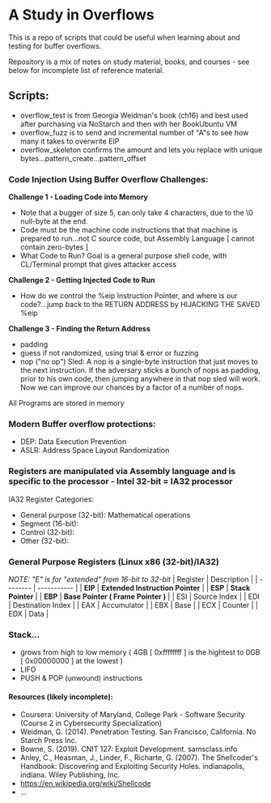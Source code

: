 # A Study in Overflows
This is a repo of scripts that could be useful when learning about and testing for buffer overflows.

Repository is a mix of notes on study material, books, and courses - see below for incomplete list of reference material.

## Scripts:
* overflow_test is from Georgia Weidman's book (ch16) and best used after purchasing via NoStarch and then with her BookUbuntu VM
* overflow_fuzz is to send and incremental number of "A"s to see how many it takes to overwrite EIP
* overflow_skeleton confirms the amount and lets you replace with unique bytes...pattern_create...pattern_offset

### Code Injection Using Buffer Overflow Challenges:
**Challenge 1 - Loading Code into Memory**
* Note that a bugger of size 5, can only take 4 characters, due to the \0 null-byte at the end.
* Code must be the machine code instructions that that machine is prepared to run...not C source code, but Assembly Language [ cannot contain zero-bytes ]
* What Code to Run?  Goal is a general purpose shell code, with CL/Terminal prompt that gives attacker access

**Challenge 2 - Getting Injected Code to Run**
* How do we control the %eip Instruction Pointer, and where is our code?...jump back to the RETURN ADDRESS by HIJACKING THE SAVED %eip

**Challenge 3 - Finding the Return Address**
* padding
* guess if not randomized, using trial & error or fuzzing
* nop ("no op") Sled:  A nop is a single-byte instruction that just moves to the next instruction.  If the adversary sticks a bunch of nops as padding, prior to his own code, then jumping anywhere in that nop sled will work.  Now we can improve our chances by a factor of a number of nops.

All Programs are stored in memory

### Modern Buffer overflow protections:
* DEP:  Data Execution Prevention
* ASLR:  Address Space Layout Randomization

### Registers are manipulated via Assembly language and is specific to the processor - Intel 32-bit = IA32 processor
IA32 Register Categories:
* General purpose (32-bit):  Mathematical operations
* Segment (16-bit):  
* Control (32-bit):  
* Other (32-bit):  

### General Purpose Registers (Linux x86 (32-bit)/IA32)
*NOTE:  "E" is for "extended" from 16-bit to 32-bit*
| Register | Description |
| -------- | ----------- |
| **EIP** | **Extended Instruction Pointer** |
| **ESP** | **Stack Pointer** |
| **EBP** | **Base Pointer ( Frame Pointer )** |
| ESI | Source Index |
| EDI | Destination Index |
| EAX | Accumulator |
| EBX | Base |
| ECX | Counter |
| EDX | Data |

### Stack...
* grows from high to low memory ( 4GB [ 0xffffffff ] is the hightest to 0GB [ 0x00000000 ] at the lowest )
* LIFO
* PUSH & POP (unwound) instructions

#### Resources (likely incomplete):
* Coursera: University of Maryland, College Park - Software Security (Course 2 in Cybersecurity Specialization)
* Weidman, G. (2014). Penetration Testing. San Francisco, California. No Starch Press Inc.
* Bowne, S. (2019). CNIT 127: Exploit Development. samsclass.info
* Anley, C., Heasman, J., Linder, F., Richarte, G. (2007). The Shellcoder's Handbook: Discovering and Exploiting Security Holes. indianapolis, indiana. Wiley Publishing, Inc.
* https://en.wikipedia.org/wiki/Shellcode
* ...
